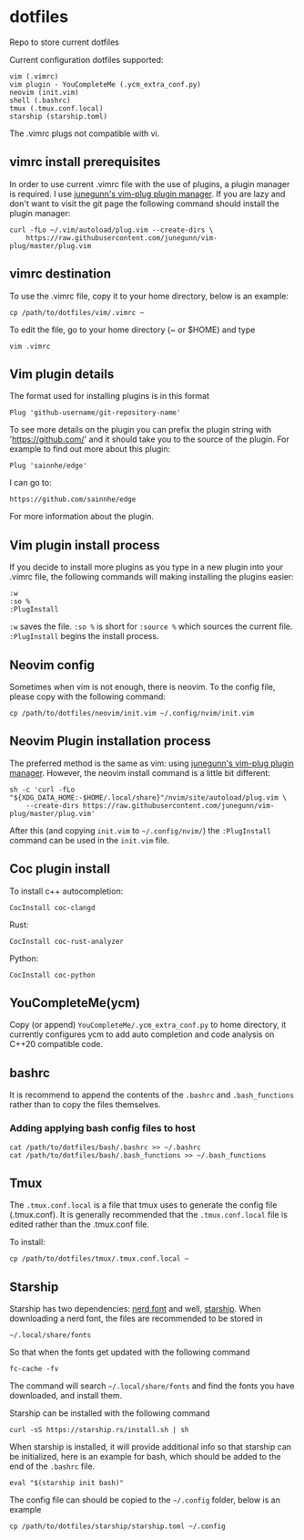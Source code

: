 # dotfiles
Repo to store current dotfiles

Current configuration dotfiles supported:

```
vim (.vimrc)
vim plugin - YouCompleteMe (.ycm_extra_conf.py)
neovim (init.vim)
shell (.bashrc)
tmux (.tmux.conf.local)
starship (starship.toml)
```

The .vimrc plugs not compatible with vi.

## vimrc install prerequisites

In order to use current .vimrc file with the use of plugins, a plugin manager is required. I use [junegunn's vim-plug plugin manager](https://github.com/junegunn/vim-plug). If you are lazy and don't want to visit the git page the following command should install the plugin manager:

```
curl -fLo ~/.vim/autoload/plug.vim --create-dirs \
    https://raw.githubusercontent.com/junegunn/vim-plug/master/plug.vim
```

## vimrc destination

To use the .vimrc file, copy it to your home directory, below is an example:

```
cp /path/to/dotfiles/vim/.vimrc ~
```

To edit the file, go to your home directory (~ or $HOME) and type

```
vim .vimrc
```


## Vim plugin details
The format used for installing plugins is in this format

```
Plug 'github-username/git-repository-name'
```

To see more details on the plugin you can prefix the plugin string with 'https://github.com/' and it should take you to the source of the plugin. For example to find out more about this plugin:

```
Plug 'sainnhe/edge'
```

I can go to:

```
https://github.com/sainnhe/edge
```

For more information about the plugin.

## Vim plugin install process

If you decide to install more plugins as you type in a new plugin into your .vimrc file, the following commands will making installing the plugins easier:

```
:w
:so %
:PlugInstall
```

`:w` saves the file. `:so %` is short for `:source %` which sources the current file. `:PlugInstall` begins the install process.

## Neovim config
Sometimes when vim is not enough, there is neovim. To the config file, please copy with the following command:

```
cp /path/to/dotfiles/neovim/init.vim ~/.config/nvim/init.vim
```

## Neovim Plugin installation process
The preferred method is the same as vim: using [junegunn's vim-plug plugin manager](https://github.com/junegunn/vim-plug). However, the neovim install command is a little bit different:

```
sh -c 'curl -fLo "${XDG_DATA_HOME:-$HOME/.local/share}"/nvim/site/autoload/plug.vim \
    --create-dirs https://raw.githubusercontent.com/junegunn/vim-plug/master/plug.vim'
```

After this (and copying `init.vim` to `~/.config/nvim/`) the `:PlugInstall` command can be used in the `init.vim` file.

## Coc plugin install
To install c++ autocompletion:

```
CocInstall coc-clangd
```

Rust:

```
CocInstall coc-rust-analyzer
```

Python:

```
CocInstall coc-python
```

## YouCompleteMe(ycm)
Copy (or append) `YouCompleteMe/.ycm_extra_conf.py` to home directory, it currently configures ycm to add auto completion and code analysis on C++20 compatible code.

## bashrc
It is recommend to append the contents of the `.bashrc` and `.bash_functions` rather than to copy the files themselves.

### Adding applying bash config files to host
```
cat /path/to/dotfiles/bash/.bashrc >> ~/.bashrc
cat /path/to/dotfiles/bash/.bash_functions >> ~/.bash_functions
```

## Tmux
The `.tmux.conf.local` is a file that tmux uses to generate the config file (.tmux.conf). It is generally recommended that the `.tmux.conf.local` file is edited rather than the .tmux.conf file.

To install:
```
cp /path/to/dotfiles/tmux/.tmux.conf.local ~
```

## Starship
Starship has two dependencies: [nerd font](https://www.nerdfonts.com/font-downloads) and well, [starship](https://starship.rs). When downloading a nerd font, the files are recommended to be stored in
```
~/.local/share/fonts
```
So that when the fonts get updated with the following command
```
fc-cache -fv
```
The command will search `~/.local/share/fonts` and find the fonts you have downloaded, and install them.

Starship can be installed with the following command
```
curl -sS https://starship.rs/install.sh | sh
```
When starship is installed, it will provide additional info so that starship can be initialized, here is an example for bash, which should be added to the end of the `.bashrc` file.
```
eval "$(starship init bash)"
```
The config file can should be copied to the `~/.config` folder, below is an example
```
cp /path/to/dotfiles/starship/starship.toml ~/.config
```
